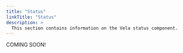 ```yaml
---
title: "Status"
linkTitle: "Status"
description: >
  This section contains information on the Vela status component.
---
```


COMING SOON!

